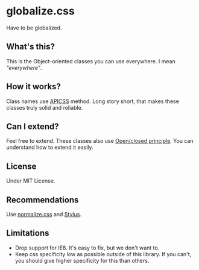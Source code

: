 globalize.css
=============

Have to be globalized.

## What's this?

This is the Object-oriented classes you can use everywhere. I mean _"everywhere"_.

## How it works?

Class names use [APICSS](https://byodkm.com/apicss/) method. Long story short, that makes these classes truly solid and reliable.

## Can I extend?

Feel free to extend. These classes also use [Open/closed principle](http://en.wikipedia.org/wiki/Open/closed_principle). You can understand how to extend it easily.

## License
Under MIT License.

## Recommendations
Use [normalize.css](https://github.com/necolas/normalize.css/) and [Stylus](http://learnboost.github.io/stylus/).

## Limitations
* Drop support for IE8. It's easy to fix, but we don't want to.
* Keep css specificity low as possible outside of this library. If you can't, you should give higher specificity for this than others.
